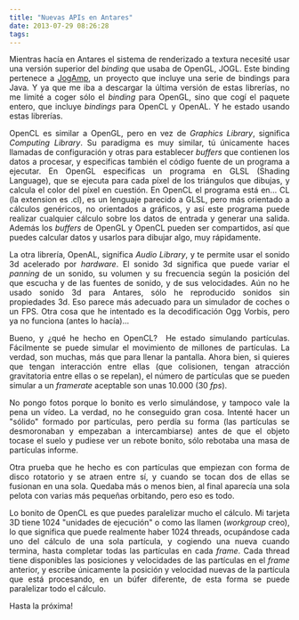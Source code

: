 ```yaml
---
title: "Nuevas APIs en Antares"
date: 2013-07-29 08:26:28
tags: 
---
```

<p style="text-align: justify;">Mientras hacía en Antares el sistema de renderizado a textura necesité usar una versión superior del <em>binding</em> que usaba de OpenGL, JOGL. Este binding pertenece a <a href="http://jogamp.org/" target="_blank">JogAmp</a>, un proyecto que incluye una serie de bindings para Java. Y ya que me iba a descargar la última versión de estas librerías, no me limité a coger sólo el <em>binding</em> para OpenGL, sino que cogí el paquete entero, que incluye <em>bindings</em> para OpenCL y OpenAL. Y he estado usando estas librerías.</p>
<p style="text-align: justify;">OpenCL es similar a OpenGL, pero en vez de <em>Graphics</em> <em>Library</em>, significa <em>Computing</em> <em>Library</em>. Su paradigma es muy similar, tú únicamente haces llamadas de configuración y otras para establecer <em>buffers</em> que contienen los datos a procesar, y especificas también el código fuente de un programa a ejecutar. En OpenGL especificas un programa en GLSL (Shading Language), que se ejecuta para cada píxel de los triángulos que dibujas, y calcula el color del píxel en cuestión. En OpenCL el programa está en... CL (la extension es .cl), es un lenguaje parecido a GLSL, pero más orientado a cálculos genéricos, no orientados a gráficos, y así este programa puede realizar cualquier cálculo sobre los datos de entrada y generar una salida. Además los <em>buffers</em> de OpenGL y OpenCL pueden ser compartidos, así que puedes calcular datos y usarlos para dibujar algo, muy rápidamente.</p>
<p style="text-align: justify;">La otra librería, OpenAL, significa <em>Audio Library</em>, y te permite usar el sonido 3d acelerado por <em>hardware</em>. El sonido 3d significa que puede variar el <em>panning</em> de un sonido, su volumen y su frecuencia según la posición del que escucha y de las fuentes de sonido, y de sus velocidades. Aún no he usado sonido 3d para Antares, sólo he reproducido sonidos sin propiedades 3d. Eso parece más adecuado para un simulador de coches o un FPS. Otra cosa que he intentado es la decodificación Ogg Vorbis, pero ya no funciona (antes lo hacía)...</p>
<p style="text-align: justify;">Bueno, y ¿qué he hecho en OpenCL?  He estado simulando partículas. Fácilmente se puede simular el movimiento de millones de partículas. La verdad, son muchas, más que para llenar la pantalla. Ahora bien, si quieres que tengan interacción entre ellas (que colisionen, tengan atracción gravitatoria entre ellas o se repelan), el número de partículas que se pueden simular a un <em>framerate</em> aceptable son unas 10.000 (30 <em>fps</em>).</p>
<p style="text-align: justify;">No pongo fotos porque lo bonito es verlo simulándose, y tampoco vale la pena un vídeo. La verdad, no he conseguido gran cosa. Intenté hacer un "sólido" formado por partículas, pero perdía su forma (las partículas se desmoronaban y empezaban a intercambiarse) antes de que el objeto tocase el suelo y pudiese ver un rebote bonito, sólo rebotaba una masa de partículas informe.</p>
<p style="text-align: justify;">Otra prueba que he hecho es con partículas que empiezan con forma de disco rotatorio y se atraen entre sí, y cuando se tocan dos de ellas se fusionan en una sola. Quedaba más o menos bien, al final aparecía una sola pelota con varias más pequeñas orbitando, pero eso es todo.</p>
<p style="text-align: justify;">Lo bonito de OpenCL es que puedes paralelizar mucho el cálculo. Mi tarjeta 3D tiene 1024 "unidades de ejecución" o como las llamen (<em>workgroup</em> creo), lo que significa que puede realmente haber 1024 threads, ocupándose cada uno del cálculo de una sola partícula, y cogiendo una nueva cuando termina, hasta completar todas las partículas en cada <em>frame</em>. Cada thread tiene disponibles las posiciones y velocidades de las partículas en el <em>frame</em> anterior, y escribe únicamente la posición y velocidad nuevas de la partícula que está procesando, en un búfer diferente, de esta forma se puede paralelizar todo el cálculo.</p>
<p style="text-align: justify;">Hasta la próxima!</p>